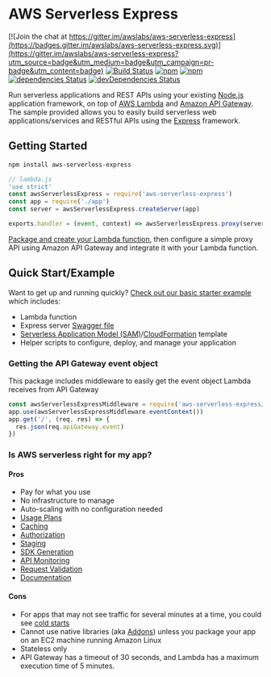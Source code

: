 # AWS Serverless Express

[![Join the chat at https://gitter.im/awslabs/aws-serverless-express](https://badges.gitter.im/awslabs/aws-serverless-express.svg)](https://gitter.im/awslabs/aws-serverless-express?utm_source=badge&utm_medium=badge&utm_campaign=pr-badge&utm_content=badge)
[![Build Status](https://travis-ci.org/awslabs/aws-serverless-express.svg?branch=master)](https://travis-ci.org/awslabs/aws-serverless-express) [![npm](https://img.shields.io/npm/v/aws-serverless-express.svg)]() [![npm](https://img.shields.io/npm/dm/aws-serverless-express.svg)]() [![dependencies Status](https://david-dm.org/awslabs/aws-serverless-express/status.svg)](https://david-dm.org/awslabs/aws-serverless-express) [![devDependencies Status](https://david-dm.org/awslabs/aws-serverless-express/dev-status.svg)](https://david-dm.org/awslabs/aws-serverless-express?type=dev)

Run serverless applications and REST APIs using your existing [Node.js](https://nodejs.org/) application framework, on top of [AWS Lambda](https://aws.amazon.com/lambda/) and [Amazon API Gateway](https://aws.amazon.com/api-gateway/). The sample provided allows you to easily build serverless web applications/services and RESTful APIs using the [Express](https://expressjs.com/) framework.

## Getting Started

```bash
npm install aws-serverless-express
```

```js
// lambda.js
'use strict'
const awsServerlessExpress = require('aws-serverless-express')
const app = require('./app')
const server = awsServerlessExpress.createServer(app)

exports.handler = (event, context) => awsServerlessExpress.proxy(server, event, context)
```

[Package and create your Lambda function](http://docs.aws.amazon.com/lambda/latest/dg/nodejs-create-deployment-pkg.html), then configure a simple proxy API using Amazon API Gateway and integrate it with your Lambda function.

## Quick Start/Example

Want to get up and running quickly? [Check out our basic starter example](examples/basic-starter) which includes:

 - Lambda function
 - Express server
 [Swagger file](http://swagger.io/specification/)
 - [Serverless Application Model (SAM)](https://github.com/awslabs/serverless-application-model)/[CloudFormation](https://aws.amazon.com/cloudformation/aws-cloudformation-templates/) template
 - Helper scripts to configure, deploy, and manage your application

### Getting the API Gateway event object
This package includes middleware to easily get the event object Lambda receives from API Gateway

```js
const awsServerlessExpressMiddleware = require('aws-serverless-express/middleware')
app.use(awsServerlessExpressMiddleware.eventContext())
app.get('/', (req, res) => {
  res.json(req.apiGateway.event)
})
```

### Is AWS serverless right for my app?

#### Pros

 - Pay for what you use
 - No infrastructure to manage
 - Auto-scaling with no configuration needed
 - [Usage Plans](http://docs.aws.amazon.com/apigateway/latest/developerguide/api-gateway-api-usage-plans.html)
 - [Caching](http://docs.aws.amazon.com/apigateway/latest/developerguide/api-gateway-caching.html)
 - [Authorization](http://docs.aws.amazon.com/apigateway/latest/developerguide/apigateway-control-access-to-api.html)
 - [Staging](http://docs.aws.amazon.com/apigateway/latest/developerguide/how-to-deploy-api.html)
 - [SDK Generation](http://docs.aws.amazon.com/apigateway/latest/developerguide/how-to-generate-sdk.html)
 - [API Monitoring](http://docs.aws.amazon.com/apigateway/latest/developerguide/monitoring-cloudwatch.html)
 - [Request Validation](http://docs.aws.amazon.com/apigateway/latest/developerguide/api-gateway-method-request-validation.html)
 - [Documentation](http://docs.aws.amazon.com/apigateway/latest/developerguide/api-gateway-documenting-api.html)

#### Cons

 - For apps that may not see traffic for several minutes at a time, you could see [cold starts](https://aws.amazon.com/blogs/compute/container-reuse-in-lambda/)
 - Cannot use native libraries (aka [Addons](https://nodejs.org/api/addons.html)) unless you package your app on an EC2 machine running Amazon Linux
 - Stateless only
 - API Gateway has a timeout of 30 seconds, and Lambda has a maximum execution time of 5 minutes.
